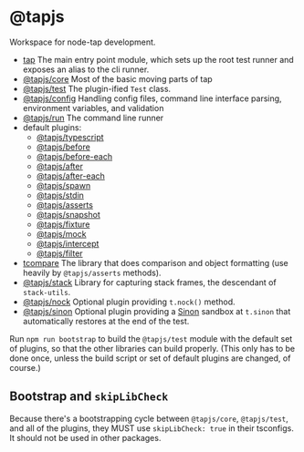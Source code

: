 # @tapjs

Workspace for node-tap development.

- [tap](./src/tap) The main entry point module, which sets up the
  root test runner and exposes an alias to the cli runner.
- [@tapjs/core](./src/core) Most of the basic moving parts of tap
- [@tapjs/test](./src/test) The plugin-ified `Test` class.
- [@tapjs/config](./src/config) Handling config files, command
  line interface parsing, environment variables, and validation
- [@tapjs/run](./src/run) The command line runner
- default plugins:
  - [@tapjs/typescript](./src/typescript)
  - [@tapjs/before](./src/before)
  - [@tapjs/before-each](./src/before-each)
  - [@tapjs/after](./src/after)
  - [@tapjs/after-each](./src/after-each)
  - [@tapjs/spawn](./src/spawn)
  - [@tapjs/stdin](./src/stdin)
  - [@tapjs/asserts](./src/asserts)
  - [@tapjs/snapshot](./src/snapshot)
  - [@tapjs/fixture](./src/fixture)
  - [@tapjs/mock](./src/mock)
  - [@tapjs/intercept](./src/intercept)
  - [@tapjs/filter](./src/filter)
- [tcompare](./src/tcompare) The library that does comparison and
  object formatting (use heavily by `@tapjs/asserts` methods).
- [@tapjs/stack](./src/stack) Library for capturing stack frames,
  the descendant of `stack-utils`.
- [@tapjs/nock](./src/nock) Optional plugin providing `t.nock()`
  method.
- [@tapjs/sinon](./src/sinon) Optional plugin providing a
  [Sinon](https://sinonjs.org) sandbox at `t.sinon` that
  automatically restores at the end of the test.

Run `npm run bootstrap` to build the `@tapjs/test` module with
the default set of plugins, so that the other libraries can
build properly. (This only has to be done once, unless the build
script or set of default plugins are changed, of course.)

## Bootstrap and `skipLibCheck`

Because there's a bootstrapping cycle between `@tapjs/core`,
`@tapjs/test`, and all of the plugins, they MUST use
`skipLibCheck: true` in their tsconfigs.  It should not be used
in other packages.
